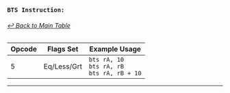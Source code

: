 ### `BTS Instruction:`
###### [↩ Back to Main Table](../README.md)
|  Opcode  | Flags Set                 | Example Usage           |
|--------- |---------------------------|-------------------------|
|   5      |     Eq/Less/Grt                      |    `bts rA, 10`<br> `bts rA, rB`<br> `bts rA, rB + 10` |
---